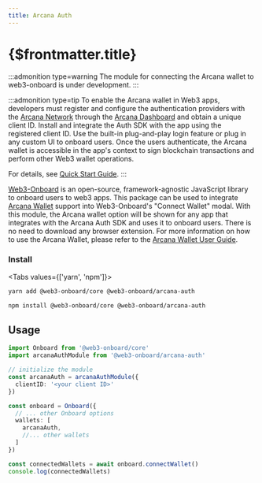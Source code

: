 ```yaml
---
title: Arcana Auth
---
```


# {$frontmatter.title}

:::admonition type=warning
The module for connecting the Arcana wallet to web3-onboard is under development. 
:::

:::admonition type=tip
To enable the Arcana wallet in Web3 apps, developers must register and configure the authentication providers with the [Arcana Network](https://arcana.network) through the [Arcana Dashboard](https://dashboard.arcana.network) and obtain a unique client ID. Install and integrate the Auth SDK with the app using the registered client ID. Use the built-in plug-and-play login feature or plug in any custom UI to onboard users. Once the users authenticate, the Arcana wallet is accessible in the app's context to sign blockchain transactions and perform other Web3 wallet operations.

For details, see [Quick Start Guide](https://docs.arcana.network/auth-quick-start.html).
:::

[Web3-Onboard](https://onboard.blocknative.com/) is an open-source, framework-agnostic JavaScript library to onboard users to web3 apps. This package can be used to integrate [Arcana Wallet](https://docs.arcana.network/concepts/anwallet/index.html) support into Web3-Onboard's "Connect Wallet" modal. With this module, the Arcana wallet option will be shown for any app that integrates with the Arcana Auth SDK and uses it to onboard users. There is no need to download any browser extension. For more information on how to use the Arcana Wallet, please refer to the [Arcana Wallet User Guide](https://docs.arcana.network/user-guides/wallet-ui/index.html).

### Install

<Tabs values={['yarn', 'npm']}>
<TabPanel value="yarn">

```sh copy
yarn add @web3-onboard/core @web3-onboard/arcana-auth
```

  </TabPanel>
  <TabPanel value="npm">

```sh copy
npm install @web3-onboard/core @web3-onboard/arcana-auth
```

  </TabPanel>
</Tabs>

## Usage

```typescript
import Onboard from '@web3-onboard/core'
import arcanaAuthModule from '@web3-onboard/arcana-auth'

// initialize the module
const arcanaAuth = arcanaAuthModule({
  clientID: '<your client ID>'
})

const onboard = Onboard({
  // ... other Onboard options
  wallets: [
    arcanaAuth,
    //... other wallets
  ]
})

const connectedWallets = await onboard.connectWallet()
console.log(connectedWallets)
```
